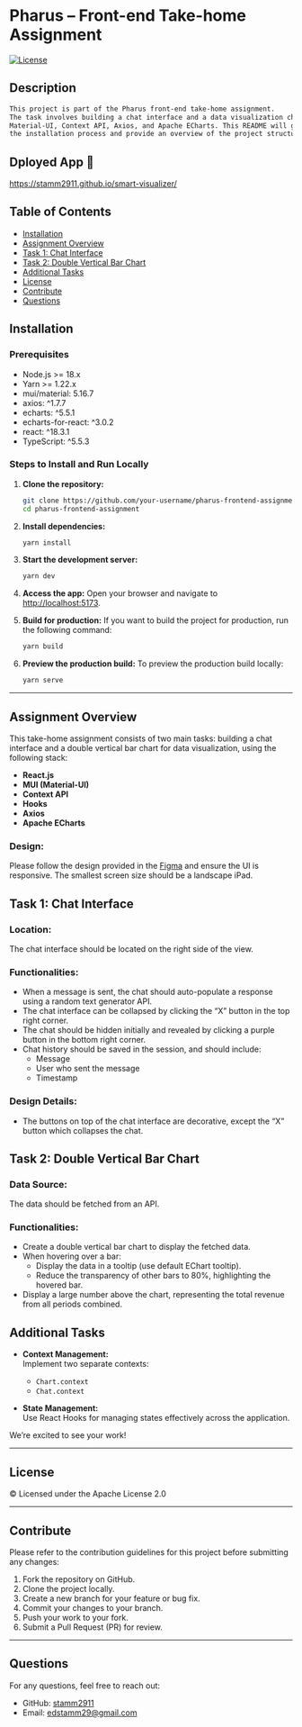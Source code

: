 # Pharus – Front-end Take-home Assignment

[![License](https://img.shields.io/badge/License-Apache%202.0-blue.svg)](https://opensource.org/licenses/Apache-2.0)

## Description

```md
This project is part of the Pharus front-end take-home assignment.
The task involves building a chat interface and a data visualization chart using React.js,
Material-UI, Context API, Axios, and Apache ECharts. This README will guide you through
the installation process and provide an overview of the project structure and functionality.
```

## Dployed App 🚀

https://stamm2911.github.io/smart-visualizer/

## Table of Contents

- [Installation](#installation)
- [Assignment Overview](#assignment-overview)
- [Task 1: Chat Interface](#task-1-chat-interface)
- [Task 2: Double Vertical Bar Chart](#task-2-double-vertical-bar-chart)
- [Additional Tasks](#additional-tasks)
- [License](#license)
- [Contribute](#contribute)
- [Questions](#questions)

## Installation

### Prerequisites

- Node.js >= 18.x
- Yarn >= 1.22.x
- mui/material: 5.16.7
- axios: ^1.7.7
- echarts: ^5.5.1
- echarts-for-react: ^3.0.2
- react: ^18.3.1
- TypeScript: ^5.5.3

### Steps to Install and Run Locally

1. **Clone the repository:**

   ```bash
   git clone https://github.com/your-username/pharus-frontend-assignment.git
   cd pharus-frontend-assignment
   ```

2. **Install dependencies:**

   ```bash
   yarn install
   ```

3. **Start the development server:**

   ```bash
   yarn dev
   ```

4. **Access the app:**
   Open your browser and navigate to [http://localhost:5173](http://localhost:5173).

5. **Build for production:**
   If you want to build the project for production, run the following command:

   ```bash
   yarn build
   ```

6. **Preview the production build:**
   To preview the production build locally:
   ```bash
   yarn serve
   ```

---

## Assignment Overview

This take-home assignment consists of two main tasks: building a chat interface and a double vertical bar chart for data visualization, using the following stack:

- **React.js**
- **MUI (Material-UI)**
- **Context API**
- **Hooks**
- **Axios**
- **Apache ECharts**

### Design:

Please follow the design provided in the [Figma](https://www.figma.com/design/YVjXH0HdWwnBlXv9mPw9zr/Pharus---Front-End-take-home-assignment?node-id=0-1&node-type=canvas&t=jLJMey0jOisCweC9-0) and ensure the UI is responsive. The smallest screen size should be a landscape iPad.

## Task 1: Chat Interface

### Location:

The chat interface should be located on the right side of the view.

### Functionalities:

- When a message is sent, the chat should auto-populate a response using a random text generator API.
- The chat interface can be collapsed by clicking the “X” button in the top right corner.
- The chat should be hidden initially and revealed by clicking a purple button in the bottom right corner.
- Chat history should be saved in the session, and should include:
  - Message
  - User who sent the message
  - Timestamp

### Design Details:

- The buttons on top of the chat interface are decorative, except the “X” button which collapses the chat.

## Task 2: Double Vertical Bar Chart

### Data Source:

The data should be fetched from an API.

### Functionalities:

- Create a double vertical bar chart to display the fetched data.
- When hovering over a bar:
  - Display the data in a tooltip (use default EChart tooltip).
  - Reduce the transparency of other bars to 80%, highlighting the hovered bar.
- Display a large number above the chart, representing the total revenue from all periods combined.

## Additional Tasks

- **Context Management:**  
  Implement two separate contexts:

  - `Chart.context`
  - `Chat.context`

- **State Management:**  
  Use React Hooks for managing states effectively across the application.

We’re excited to see your work!

---

## License

© Licensed under the Apache License 2.0

---

## Contribute

Please refer to the contribution guidelines for this project before submitting any changes:

1. Fork the repository on GitHub.
2. Clone the project locally.
3. Create a new branch for your feature or bug fix.
4. Commit your changes to your branch.
5. Push your work to your fork.
6. Submit a Pull Request (PR) for review.

---

## Questions

For any questions, feel free to reach out:

- GitHub: [stamm2911](https://github.com/stamm2911)
- Email: edstamm29@gmail.com
